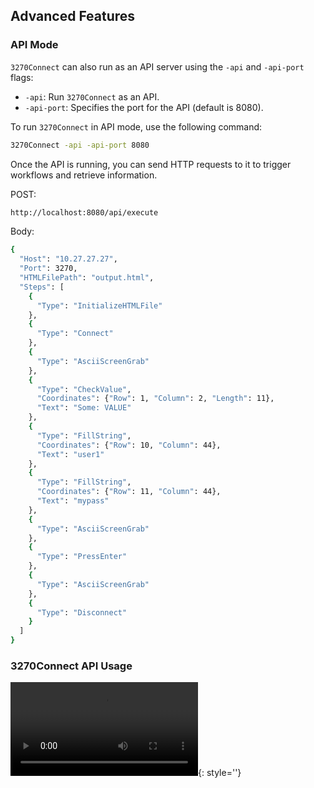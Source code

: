 ## Advanced Features

### API Mode

`3270Connect` can also run as an API server using the `-api` and `-api-port` flags:

- `-api`: Run `3270Connect` as an API.
- `-api-port`: Specifies the port for the API (default is 8080).

To run `3270Connect` in API mode, use the following command:

```bash
3270Connect -api -api-port 8080
```

Once the API is running, you can send HTTP requests to it to trigger workflows and retrieve information.

POST:

```bash
http://localhost:8080/api/execute
```

Body:
```bash
{
  "Host": "10.27.27.27",
  "Port": 3270,
  "HTMLFilePath": "output.html",
  "Steps": [
    {
      "Type": "InitializeHTMLFile"
    },
    {
      "Type": "Connect"
    },
    {
      "Type": "AsciiScreenGrab"
    },
    {
      "Type": "CheckValue",
      "Coordinates": {"Row": 1, "Column": 2, "Length": 11},
      "Text": "Some: VALUE"
    },
    {
      "Type": "FillString",
      "Coordinates": {"Row": 10, "Column": 44},
      "Text": "user1"
    },
    {
      "Type": "FillString",
      "Coordinates": {"Row": 11, "Column": 44},
      "Text": "mypass"
    },
    {
      "Type": "AsciiScreenGrab"
    },
    {
      "Type": "PressEnter"
    },
    {
      "Type": "AsciiScreenGrab"
    },
    {
      "Type": "Disconnect"
    }
  ]
}
```

### 3270Connect API Usage

![type:video](3270Connect_API_1_0_4_0.mp4){: style=''}
